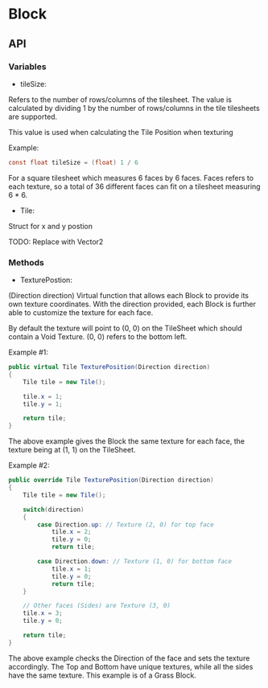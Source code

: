 # Block

## API

### Variables
- tileSize:

 Refers to the number of rows/columns of the tilesheet. The value is 
 calculated by dividing 1 by the number of rows/columns in the tile 
 tilesheets are supported.

 This value is used when calculating the Tile Position when
 texturing

Example:
```c#
const float tileSize = (float) 1 / 6
```
 For a square tilesheet which measures 6 faces by 6 faces. Faces
 refers to each texture, so a total of 36 different faces can fit
 on a tilesheet measuring 6 * 6.

-  Tile:

 Struct for x and y postion

 TODO: Replace with Vector2

### Methods
-  TexturePostion:

 (Direction direction)
 Virtual function that allows each Block to provide its own texture
 coordinates. With the direction provided, each Block is further 
 able to customize the texture for each face.

 By default the texture will point to (0, 0) on the TileSheet which
 should contain a Void Texture. (0, 0) refers to the bottom left.

Example #1:
```c#
public virtual Tile TexturePosition(Direction direction)
{
	Tile tile = new Tile();

	tile.x = 1;
	tile.y = 1;

	return tile;
}
```

 The above example gives the Block the same texture for each face,
 the texture being at (1, 1) on the TileSheet.

Example #2:

```c#
public override Tile TexturePosition(Direction direction)
{
	Tile tile = new Tile();

	switch(direction)
	{
		case Direction.up: // Texture (2, 0) for top face
			tile.x = 2;
			tile.y = 0;
			return tile;

		case Direction.down: // Texture (1, 0) for bottom face
			tile.x = 1;
			tile.y = 0;
			return tile;
	}

	// Other faces (Sides) are Texture (3, 0)
	tile.x = 3;
	tile.y = 0;

	return tile;
}
```

 The above example checks the Direction of the face and sets the
 texture accordingly. The Top and Bottom have unique textures, while
 all the sides have the same texture. This example is of a Grass 
 Block.
